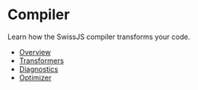 <!--
Copyright (c) 2024 Themba Mzumara
This file is part of SwissJS Framework. All rights reserved.
Licensed under the MIT License. See LICENSE in the project root for license information.
-->

# Compiler

Learn how the SwissJS compiler transforms your code.

- [Overview](./overview.md)
- [Transformers](./transformers.md)
- [Diagnostics](./diagnostics.md)
- [Optimizer](./optimizer.md)
